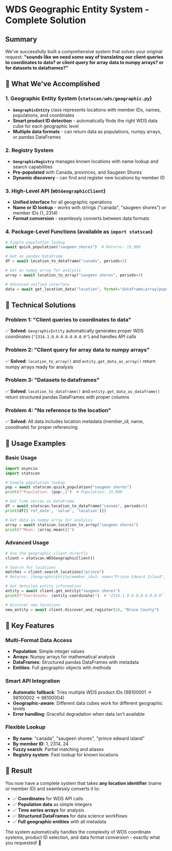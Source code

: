# WDS Geographic Entity System - Complete Solution

## Summary

We've successfully built a comprehensive system that solves your original request: **"sounds like we need some way of translating our client queries to coordinates to data? or client query for array data to numpy arrays? or for datasets to dataframes?"**

## 🎯 What We've Accomplished

### 1. **Geographic Entity System** (`statscan/wds/geographic.py`)
- **`GeographicEntity`** class represents locations with member IDs, names, populations, and coordinates
- **Smart product ID detection** - automatically finds the right WDS data cube for each geographic level
- **Multiple data formats** - can return data as populations, numpy arrays, or pandas DataFrames

### 2. **Registry System** 
- **`GeographicRegistry`** manages known locations with name lookup and search capabilities
- **Pre-populated** with Canada, provinces, and Saugeen Shores
- **Dynamic discovery** - can find and register new locations by member ID

### 3. **High-Level API** (`WDSGeographicClient`)
- **Unified interface** for all geographic operations
- **Name or ID lookup** - works with strings ("canada", "saugeen shores") or member IDs (1, 2314)
- **Format conversion** - seamlessly converts between data formats

### 4. **Package-Level Functions** (available as `import statscan`)
```python
# Simple population lookup
await quick_population("saugeen shores")  # Returns: 15,908

# Get as pandas DataFrame
df = await location_to_dataframe("canada", periods=5)

# Get as numpy array for analysis  
array = await location_to_array("saugeen shores", periods=3)

# Advanced unified interface
data = await get_location_data("location", format="dataframe|array|population|entity")
```

## 🔧 Technical Solutions

### **Problem 1: "Client queries to coordinates to data"**
✅ **Solved**: `GeographicEntity` automatically generates proper WDS coordinates (`"2314.1.0.0.0.0.0.0.0.0"`) and handles API calls

### **Problem 2: "Client query for array data to numpy arrays"**  
✅ **Solved**: `location_to_array()` and `entity.get_data_as_array()` return numpy arrays ready for analysis

### **Problem 3: "Datasets to dataframes"**
✅ **Solved**: `location_to_dataframe()` and `entity.get_data_as_dataframe()` return structured pandas DataFrames with proper columns

### **Problem 4: "No reference to the location"**  
✅ **Solved**: All data includes location metadata (member_id, name, coordinate) for proper referencing

## 🚀 Usage Examples

### Basic Usage
```python
import asyncio
import statscan

# Simple population lookup
pop = await statscan.quick_population("saugeen shores")
print(f"Population: {pop:,}")  # Population: 15,908

# Get time series as DataFrame
df = await statscan.location_to_dataframe("canada", periods=5)
print(df[['ref_date', 'value', 'location']])

# Get data as numpy array for analysis
array = await statscan.location_to_array("saugeen shores") 
print(f"Mean: {array.mean()}")
```

### Advanced Usage  
```python
# Use the geographic client directly
client = statscan.WDSGeographicClient()

# Search for locations
matches = client.search_locations("prince")
# Returns: [GeographicEntity(member_id=3, name="Prince Edward Island", ...)]

# Get detailed entity information
entity = await client.get_entity("saugeen shores")
print(f"Coordinate: {entity.coordinate}")  # "2314.1.0.0.0.0.0.0.0.0"

# Discover new locations
new_entity = await client.discover_and_register(24, "Bruce County")
```

## 🎯 Key Features

### **Multi-Format Data Access**
- **Population**: Simple integer values
- **Arrays**: Numpy arrays for mathematical analysis  
- **DataFrames**: Structured pandas DataFrames with metadata
- **Entities**: Full geographic objects with methods

### **Smart API Integration**
- **Automatic fallback**: Tries multiple WDS product IDs (98100001 → 98100002 → 98100004)
- **Geographic-aware**: Different data cubes work for different geographic levels
- **Error handling**: Graceful degradation when data isn't available

### **Flexible Lookup**
- **By name**: "canada", "saugeen shores", "prince edward island"
- **By member ID**: 1, 2314, 24
- **Fuzzy search**: Partial matching and aliases
- **Registry system**: Fast lookup for known locations

## 🎉 Result

You now have a complete system that takes **any location identifier** (name or member ID) and seamlessly converts it to:
- ✅ **Coordinates** for WDS API calls
- ✅ **Population data** as simple integers
- ✅ **Time series arrays** for analysis  
- ✅ **Structured DataFrames** for data science workflows
- ✅ **Full geographic entities** with all metadata

The system automatically handles the complexity of WDS coordinate systems, product ID selection, and data format conversion - exactly what you requested! 🚀
